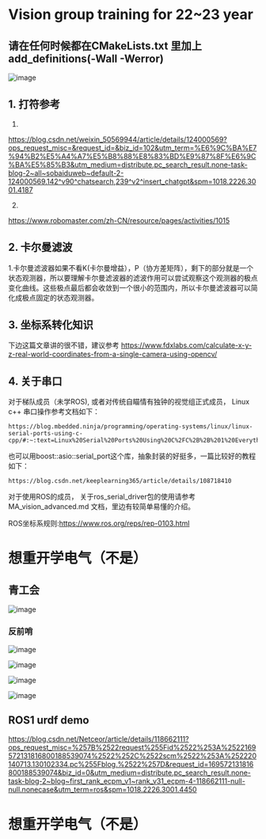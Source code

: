 # Vision group training for 22~23 year


## 请在任何时候都在CMakeLists.txt 里加上 add_definitions(-Wall -Werror)

![image](https://github.com/pym96/MA_training/assets/105438207/242835ce-01ec-4875-8795-b48db1ab0a63)


## 1. 打符参考
1.
https://blog.csdn.net/weixin_50569944/article/details/124000569?ops_request_misc=&request_id=&biz_id=102&utm_term=%E6%9C%BA%E7%94%B2%E5%A4%A7%E5%B8%88%E8%83%BD%E9%87%8F%E6%9C%BA%E5%85%B3&utm_medium=distribute.pc_search_result.none-task-blog-2~all~sobaiduweb~default-2-124000569.142^v90^chatsearch,239^v2^insert_chatgpt&spm=1018.2226.3001.4187

2.
https://www.robomaster.com/zh-CN/resource/pages/activities/1015

## 2. 卡尔曼滤波
1.卡尔曼滤波器如果不看K(卡尔曼增益），P（协方差矩阵），剩下的部分就是一个状态观测器，所以要理解卡尔曼滤波器的滤波作用可以尝试观察这个观测器的极点变化曲线。这些极点最后都会收敛到一个很小的范围内，所以卡尔曼滤波器可以简化成极点固定的状态观测器。


## 3. 坐标系转化知识
下边这篇文章讲的很不错，建议参考
https://www.fdxlabs.com/calculate-x-y-z-real-world-coordinates-from-a-single-camera-using-opencv/


## 4. 关于串口
对于梯队成员（未学ROS), 或者对传统自瞄情有独钟的视觉组正式成员， Linux c++ 串口操作参考文档如下：

    https://blog.mbedded.ninja/programming/operating-systems/linux/linux-serial-ports-using-c-cpp/#:~:text=Linux%20Serial%20Ports%20Using%20C%2FC%2B%2B%201%20Everything%20Is,...%208%20VMIN%20and%20VTIME%20%28c_cc%29%20...%20%E6%9B%B4%E5%A4%9A%E9%A1%B9%E7%9B%AE

也可以用boost::asio::serial_port这个库，抽象封装的好挺多，一篇比较好的教程如下：

    https://blog.csdn.net/keeplearning365/article/details/108718410

对于使用ROS的成员， 关于ros_serial_driver包的使用请参考 MA_vision_advanced.md 文档，里边有较简单易懂的介绍。


ROS坐标系规则:https://www.ros.org/reps/rep-0103.html

# 想重开学电气（不是）

## 青工会
![image](https://github.com/pym96/MA_training/assets/105438207/6fb0bac7-908d-4e32-b87f-e7234b0faabe)

### 反前哨
![image](https://github.com/pym96/MA_training/assets/105438207/dd153b62-5d1f-4a6c-8326-9544e717d206)

![image](https://github.com/pym96/MA_training/assets/105438207/3daa0d01-02ab-47c2-ab84-7e017436526a)

![image](https://github.com/pym96/MA_training/assets/105438207/2fa4978a-fa78-4bd6-b68a-2c8907a16d35)

![image](https://github.com/pym96/MA_training/assets/105438207/0fab7d85-574b-4d7a-ba16-7bf7c3e420a4)

## ROS1 urdf demo
https://blog.csdn.net/Netceor/article/details/118662111?ops_request_misc=%257B%2522request%255Fid%2522%253A%2522169572131816800188539074%2522%252C%2522scm%2522%253A%252220140713.130102334.pc%255Fblog.%2522%257D&request_id=169572131816800188539074&biz_id=0&utm_medium=distribute.pc_search_result.none-task-blog-2~blog~first_rank_ecpm_v1~rank_v31_ecpm-4-118662111-null-null.nonecase&utm_term=ros&spm=1018.2226.3001.4450



# 想重开学电气（不是）

